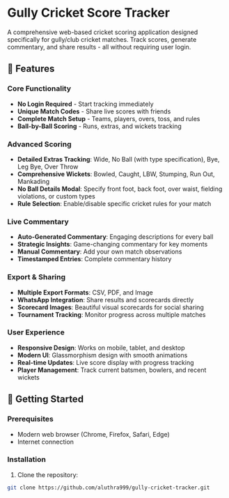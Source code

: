 # Gully Cricket Score Tracker

A comprehensive web-based cricket scoring application designed specifically for gully/club cricket matches. Track scores, generate commentary, and share results - all without requiring user login.

## 🏏 Features

### Core Functionality
- **No Login Required** - Start tracking immediately
- **Unique Match Codes** - Share live scores with friends
- **Complete Match Setup** - Teams, players, overs, toss, and rules
- **Ball-by-Ball Scoring** - Runs, extras, and wickets tracking

### Advanced Scoring
- **Detailed Extras Tracking**: Wide, No Ball (with type specification), Bye, Leg Bye, Over Throw
- **Comprehensive Wickets**: Bowled, Caught, LBW, Stumping, Run Out, Mankading
- **No Ball Details Modal**: Specify front foot, back foot, over waist, fielding violations, or custom types
- **Rule Selection**: Enable/disable specific cricket rules for your match

### Live Commentary
- **Auto-Generated Commentary**: Engaging descriptions for every ball
- **Strategic Insights**: Game-changing commentary for key moments
- **Manual Commentary**: Add your own match observations
- **Timestamped Entries**: Complete commentary history

### Export & Sharing
- **Multiple Export Formats**: CSV, PDF, and Image
- **WhatsApp Integration**: Share results and scorecards directly
- **Scorecard Images**: Beautiful visual scorecards for social sharing
- **Tournament Tracking**: Monitor progress across multiple matches

### User Experience
- **Responsive Design**: Works on mobile, tablet, and desktop
- **Modern UI**: Glassmorphism design with smooth animations
- **Real-time Updates**: Live score display with progress tracking
- **Player Management**: Track current batsmen, bowlers, and recent wickets

## 🚀 Getting Started

### Prerequisites
- Modern web browser (Chrome, Firefox, Safari, Edge)
- Internet connection

### Installation
1. Clone the repository:
```bash
git clone https://github.com/aluthra999/gully-cricket-tracker.git

